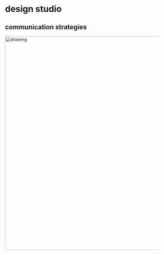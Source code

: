 # design studio  
## communication strategies  
<img src="../communication.jpg" alt="drawing" width="700" />
